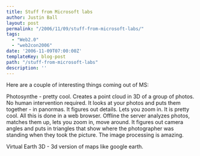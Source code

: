 ```yaml
---
title: Stuff from Microsoft labs
author: Justin Ball
layout: post
permalink: "/2006/11/09/stuff-from-microsoft-labs/"
tags:
  - "Web2.0"
  - "web2con2006"
date: '2006-11-09T07:00:00Z'
templateKey: blog-post
path: "/stuff-from-microsoft-labs"
description: ''
---
```


Here are a couple of interesting things coming out of MS:

Photosynthe - pretty cool. Creates a point cloud in 3D of a group of photos. No human intervention required. It looks at your photos and puts them together - in panormas. It figures out details. Lets you zoom in. It is pretty cool. All this is done in a web browser. Offline the server analyzes photos, matches them up, lets you zoom in, move around. It figures out camera angles and puts in triangles that show where the photographer was standing when they took the picture. The image processing is amazing.

Virtual Earth 3D - 3d version of maps like google earth.
